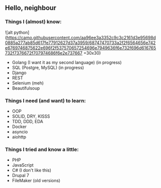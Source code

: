 ## Hello, neighbour

### Things I (almost) know:
![alt python](https://camo.githubusercontent.com/aa96ee3a3352c9c3c2161d3e95698d0885a277ab85d617fe77912627d37a3959/68747470733a2f2f6564656e742e6769746875622e696f2f537570657254696e7949636f6e732f696d616765732f7376672f707974686f6e2e737667 =30x30)
- Golang (I want it as my second language) (in progress)
- SQL (Postgre, MySQL) (in progress)
- Django
- REST
- Selenium (meh)
- Beautifulsoup

### Things I need (and want) to learn:
- OOP
- SOLID, DRY, KISSS
- TDD, DDD, EDA
- Docker
- asyncio
- aiohttp

### Things I tried and know a little:
- PHP
- JavaScript
- C# (I don't like this)
- Drupal 7
- FileMaker (old versions)
